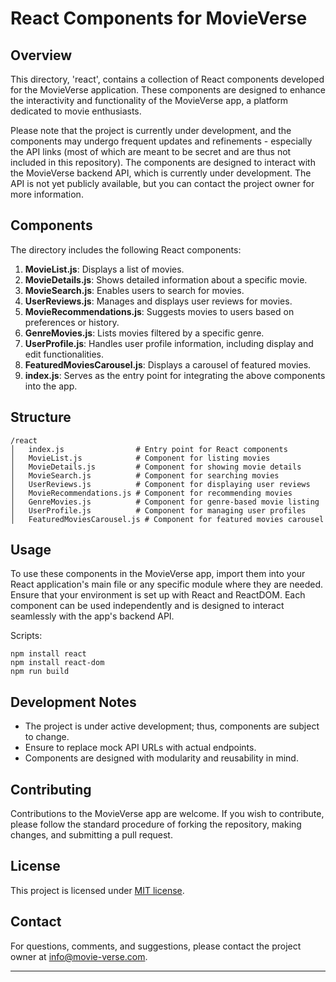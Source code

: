 # React Components for MovieVerse

## Overview
This directory, 'react', contains a collection of React components developed for the MovieVerse application. These components are designed to enhance the interactivity and functionality of the MovieVerse app, a platform dedicated to movie enthusiasts.

Please note that the project is currently under development, and the components may undergo frequent updates and refinements - especially the API links (most of which are meant to be secret and are thus not included in this repository). The components are designed to interact with the MovieVerse backend API, which is currently under development. The API is not yet publicly available, but you can contact the project owner for more information.

## Components
The directory includes the following React components:

1. **MovieList.js**: Displays a list of movies.
2. **MovieDetails.js**: Shows detailed information about a specific movie.
3. **MovieSearch.js**: Enables users to search for movies.
4. **UserReviews.js**: Manages and displays user reviews for movies.
5. **MovieRecommendations.js**: Suggests movies to users based on preferences or history.
6. **GenreMovies.js**: Lists movies filtered by a specific genre.
7. **UserProfile.js**: Handles user profile information, including display and edit functionalities.
8. **FeaturedMoviesCarousel.js**: Displays a carousel of featured movies.
9. **index.js**: Serves as the entry point for integrating the above components into the app.

## Structure
```
/react
│   index.js                # Entry point for React components
│   MovieList.js            # Component for listing movies
│   MovieDetails.js         # Component for showing movie details
│   MovieSearch.js          # Component for searching movies
│   UserReviews.js          # Component for displaying user reviews
│   MovieRecommendations.js # Component for recommending movies
│   GenreMovies.js          # Component for genre-based movie listing
│   UserProfile.js          # Component for managing user profiles
│   FeaturedMoviesCarousel.js # Component for featured movies carousel
```

## Usage
To use these components in the MovieVerse app, import them into your React application's main file or any specific module where they are needed. Ensure that your environment is set up with React and ReactDOM. Each component can be used independently and is designed to interact seamlessly with the app's backend API.

Scripts:
```
npm install react
npm install react-dom
npm run build
```

## Development Notes
- The project is under active development; thus, components are subject to change.
- Ensure to replace mock API URLs with actual endpoints.
- Components are designed with modularity and reusability in mind.

## Contributing
Contributions to the MovieVerse app are welcome. If you wish to contribute, please follow the standard procedure of forking the repository, making changes, and submitting a pull request.

## License
This project is licensed under [MIT license](https://choosealicense.com/licenses/mit/).

## Contact
For questions, comments, and suggestions, please contact the project owner at [info@movie-verse.com](mailto:info@movie-verse.com).

---
